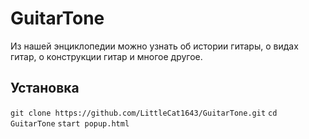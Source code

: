 # GuitarTone
Из нашей энциклопедии можно узнать об истории гитары, о видах гитар, о конструкции гитар и многое другое.
## Установка
`git clone https://github.com/LittleCat1643/GuitarTone.git`
`cd GuitarTone`
`start popup.html`
